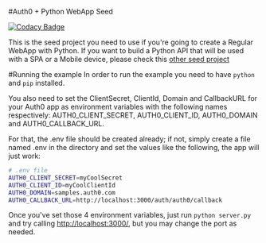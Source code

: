 #Auth0 + Python WebApp Seed

[![Codacy Badge](https://api.codacy.com/project/badge/grade/8cfefdbca266489da62d8322a66564c1)](https://www.codacy.com/app/prem/user-management-oauth-python)

This is the seed project you need to use if you're going to create a Regular WebApp with Python. If you want to build a Python API that will be used with a SPA or a Mobile device, please check this [other seed project](https://github.com/auth0/auth0-python/tree/master/examples/flask-api)

#Running the example
In order to run the example you need to have `python` and `pip` installed.

You also need to set the ClientSecret, ClientId, Domain and CallbackURL for your Auth0 app as environment variables with the following names respectively: AUTH0_CLIENT_SECRET, AUTH0_CLIENT_ID, AUTH0_DOMAIN and AUTH0_CALLBACK_URL.

For that, the .env file should be created already; if not, simply create a file named .env in the directory and set the values like the following, the app will just work:

````bash
# .env file
AUTH0_CLIENT_SECRET=myCoolSecret
AUTH0_CLIENT_ID=myCoolClientId
AUTH0_DOMAIN=samples.auth0.com
AUTH0_CALLBACK_URL=http://localhost:3000/auth/auth0/callback
````
Once you've set those 4 environment variables, just run `python server.py` and try calling [http://localhost:3000/](http://localhost:3000/), but you may change the port as needed.


